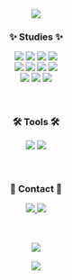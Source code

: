 <div align=center>	
	<img src="https://capsule-render.vercel.app/api?type=waving&color=0:ddd6f3,100:faaca8&height=200&section=header&text=Esthel%20Github!&animation=fadeIn&fontSize=50" />	 <!--헤더부분-->
</div>

<div align=center>
	<h3>✨ Studies ✨</h3>
</div>

<div align=center>
  	<img src="https://img.shields.io/badge/React-61DAFB?style=flat&logo=React&logoColor=white" />
	<img src="https://img.shields.io/badge/HTML5-E34F26?style=flat&logo=HTML5&logoColor=white" />
	<img src="https://img.shields.io/badge/CSS3-1572B6?style=flat&logo=CSS3&logoColor=white" />
	<img src="https://img.shields.io/badge/JavaScript-F7DF1E?style=flat&logo=JavaScript&logoColor=white" />
  	<br>
  	<img src="https://img.shields.io/badge/Node.js-339933?style=flat&logo=Node.js&logoColor=white" />
	<img src="https://img.shields.io/badge/Python-3776AB?style=flat&logo=Python&logoColor=white" />
  	<img src="https://img.shields.io/badge/Next.js-000000?style=flat&logo=Next.js&logoColor=white" />
	<img src="https://img.shields.io/badge/TypeScript-3178C6?style=flat&logo=TypeScript&logoColor=white" />
	<br>
  	<img src="https://img.shields.io/badge/MariaDB-003545?style=flat&logo=MariaDB&logoColor=white" />
  	<img src="https://img.shields.io/badge/MySQL-4479A1?style=flat&logo=MySQL&logoColor=white" />
  	<img src="https://img.shields.io/badge/Microsoft%20SQL%20Server-CC2927?style=flat&logo=Microsoft%20SQL%20Server&logoColor=white" />
</div>
<br><br>

<div align=center>
	<h3>🛠 Tools 🛠</h3>
</div>

<div align=center>
	<img src="https://img.shields.io/badge/Visual%20Studio%20Code-007ACC?style=flat&logo=VisualStudioCode&logoColor=white" />
	<img src="https://img.shields.io/badge/GitHub-181717?style=flat&logo=GitHub&logoColor=white" />
</div>
<br><br>

<div align=center>
	<h3>🎀 Contact 🎀</h3>
</div>

<div align=center>
	<a href="mailto:esthel9026@naver.com">
		<img src="https://img.shields.io/badge/NMail-30B980?style=flat&logo=Minutemailer&logoColor=white" />
	</a>
	<a href="mailto:s74739026@gmail.com">
		<img src="https://img.shields.io/badge/GMail-FF3633?style=flat&logo=Gmail&logoColor=white" />
	</a>
	<br>
</div>
<br><br><br>

<div align=center>
	<img src="https://github-readme-stats.vercel.app/api/top-langs/?username=esthel7&layout=compact">
</div>
<br>
 
<div align=center>
	<img src="https://capsule-render.vercel.app/api?type=waving&&color=0:bfe9ff,100:ff6e7f&height=200&section=footer&fontSize=50" />	 <!--아래부분-->
</div>


<!--
**esthel7/esthel7** is a ✨ _special_ ✨ repository because its `README.md` (this file) appears on your GitHub profile.

Here are some ideas to get you started:

Hi there 👋
- 🔭 I’m currently working on ...
- 🌱 I’m currently learning ...
- 👯 I’m looking to collaborate on ...
- 🤔 I’m looking for help with ...
- 💬 Ask me about ...
- 📫 How to reach me: ...
- 😄 Pronouns: ...
- ⚡ Fun fact: ...
-->
